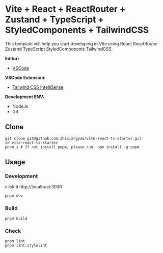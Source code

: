 # Vite + React + ReactRouter + Zustand + TypeScript + StyledComponents + TailwindCSS

This template will help you start developing in Vite using React ReactRouter Zustand TypeScript StyledComponents TailwindCSS.

**Editor:**

- [VSCode](https://code.visualstudio.com/)

**VSCode Extension:**

- [Tailwind CSS IntelliSense](https://marketplace.visualstudio.com/items?itemName=bradlc.vscode-tailwindcss)

**Development ENV:**

- NodeJs
- Git

## Clone

```shell
git clone git@github.com:zhixiangyao/vite-react-ts-starter.git
cd vite-react-ts-starter
pnpm i # If not install pnpm, please run: npm install -g pnpm
```

## Usage

### Development

click it http://localhost:3000

```shell
pnpm dev
```

### Build

```shell
pnpm build
```

### Check

```shell
pnpm lint
pnpm lint:stylelint
```
